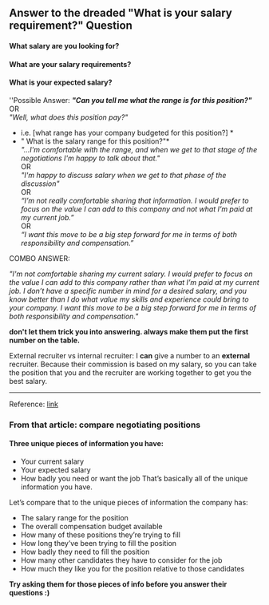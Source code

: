 ## Answer to the dreaded "What is your salary requirement?" Question

#### What salary are you looking for?
#### What are your salary requirements?
#### What is your expected salary?

''Possible Answer: **_"Can you tell me what the range is for this position?"_**<br>
OR<br>
*"Well, what does this position pay?"*<br>
* i.e. [what range has your company budgeted for this position?] * <br>
* " What is the salary range for this position?"*<br>
*"...I'm comfortable with the range, and when we get to that stage of the negotiations I'm happy to talk about that."*<br>
OR<br>
*"I'm happy to discuss salary when we get to that phase of the discussion"*<br>
OR<br>
*“I’m not really comfortable sharing that information. I would prefer to focus on the value I can add to this company and not what I’m paid at my current job.”*<br>
OR<br>
*“I want this move to be a big step forward for me in terms of both responsibility and compensation.”*
<p>

COMBO ANSWER:<br>

_"I'm not comfortable sharing my current salary. I would prefer to focus on the value I can add to this company rather than what I’m paid at my current job. I don’t have a specific number in mind for a desired salary, and you know better than I do what value my skills and experience could bring to your company. I want this move to be a big step forward for me in terms of both responsibility and compensation."_


**don't let them trick you into answering. always make them put the first number on the table.**

External recruiter vs internal recruiter: I **can** give a number to an **external** recruiter.  Because their commission is based on my salary, so you can take the position that you and the recruiter are working together to get you the best salary.


<hr>

Reference: [link](https://qz.com/942800/an-interview-coach-says-theres-a-right-way-to-answer-the-dreaded-salary-history-question/)

<p>

### From that article: **compare negotiating positions**
<p>

#### Three unique pieces of information you have:

* Your current salary
* Your expected salary
* How badly you need or want the job
That’s basically all of the unique information you have.

Let’s compare that to the unique pieces of information the company has:

* The salary range for the position
* The overall compensation budget available
* How many of these positions they’re trying to fill
* How long they’ve been trying to fill the position
* How badly they need to fill the position
* How many other candidates they have to consider for the job
* How much they like you for the position relative to those candidates

**Try asking them for those pieces of info before you answer their questions :)**

